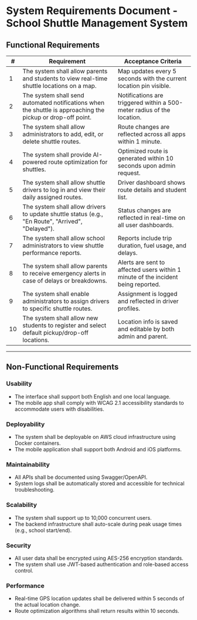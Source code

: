 
# System Requirements Document - School Shuttle Management System

## Functional Requirements

| **#** | **Requirement** | **Acceptance Criteria** |
|-------|-----------------|-------------------------|
| 1     | The system shall allow parents and students to view real-time shuttle locations on a map. | Map updates every 5 seconds with the current location pin visible. |
| 2     | The system shall send automated notifications when the shuttle is approaching the pickup or drop-off point. | Notifications are triggered within a 500-meter radius of the location. |
| 3     | The system shall allow administrators to add, edit, or delete shuttle routes. | Route changes are reflected across all apps within 1 minute. |
| 4     | The system shall provide AI-powered route optimization for shuttles. | Optimized route is generated within 10 seconds upon admin request. |
| 5     | The system shall allow shuttle drivers to log in and view their daily assigned routes. | Driver dashboard shows route details and student list. |
| 6     | The system shall allow drivers to update shuttle status (e.g., "En Route", "Arrived", "Delayed"). | Status changes are reflected in real-time on all user dashboards. |
| 7     | The system shall allow school administrators to view shuttle performance reports. | Reports include trip duration, fuel usage, and delays. |
| 8     | The system shall allow parents to receive emergency alerts in case of delays or breakdowns. | Alerts are sent to affected users within 1 minute of the incident being reported. |
| 9     | The system shall enable administrators to assign drivers to specific shuttle routes. | Assignment is logged and reflected in driver profiles. |
| 10    | The system shall allow new students to register and select default pickup/drop-off locations. | Location info is saved and editable by both admin and parent. |

---

## Non-Functional Requirements

### Usability
- The interface shall support both English and one local language.
- The mobile app shall comply with WCAG 2.1 accessibility standards to accommodate users with disabilities.

### Deployability
- The system shall be deployable on AWS cloud infrastructure using Docker containers.
- The mobile application shall support both Android and iOS platforms.

### Maintainability
- All APIs shall be documented using Swagger/OpenAPI.
- System logs shall be automatically stored and accessible for technical troubleshooting.

### Scalability
- The system shall support up to 10,000 concurrent users.
- The backend infrastructure shall auto-scale during peak usage times (e.g., school start/end).

### Security
- All user data shall be encrypted using AES-256 encryption standards.
- The system shall use JWT-based authentication and role-based access control.

### Performance
- Real-time GPS location updates shall be delivered within 5 seconds of the actual location change.
- Route optimization algorithms shall return results within 10 seconds.
